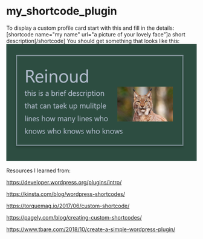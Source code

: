 # my_shortcode_plugin
 To display a custom profile card start with this and fill in the details: [shortcode name="my name" url="a picture of your lovely face"]a short description[/shortcode]
You should get something that looks like this:
![alt text](https://github.com/REInVent650/my_shortcode_plugin/blob/main/demo.png?raw=true)


Resources I learned from:

https://developer.wordpress.org/plugins/intro/

https://kinsta.com/blog/wordpress-shortcodes/

https://torquemag.io/2017/06/custom-shortcode/

https://pagely.com/blog/creating-custom-shortcodes/

https://www.tbare.com/2018/10/create-a-simple-wordpress-plugin/
